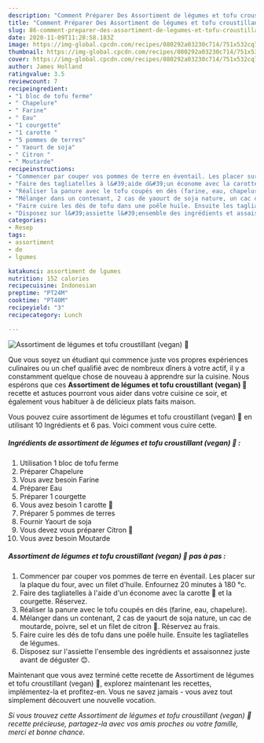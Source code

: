 ```yaml
---
description: "Comment Préparer Des Assortiment de légumes et tofu croustillant (vegan) 🌱"
title: "Comment Préparer Des Assortiment de légumes et tofu croustillant (vegan) 🌱"
slug: 86-comment-preparer-des-assortiment-de-legumes-et-tofu-croustillant-vegan
date: 2020-11-09T11:28:58.183Z
image: https://img-global.cpcdn.com/recipes/080292a03230c714/751x532cq70/assortiment-de-legumes-et-tofu-croustillant-vegan-🌱-photo-principale-de-la-recette.jpg
thumbnail: https://img-global.cpcdn.com/recipes/080292a03230c714/751x532cq70/assortiment-de-legumes-et-tofu-croustillant-vegan-🌱-photo-principale-de-la-recette.jpg
cover: https://img-global.cpcdn.com/recipes/080292a03230c714/751x532cq70/assortiment-de-legumes-et-tofu-croustillant-vegan-🌱-photo-principale-de-la-recette.jpg
author: James Holland
ratingvalue: 3.5
reviewcount: 7
recipeingredient:
- "1 bloc de tofu ferme"
- " Chapelure"
- " Farine"
- " Eau"
- "1 courgette"
- "1 carotte "
- "5 pommes de terres"
- " Yaourt de soja"
- " Citron "
- " Moutarde"
recipeinstructions:
- "Commencer par couper vos pommes de terre en éventail. Les placer sur la plaque du four, avec un filet d&#39;huile. Enfournez 20 minutes à 180 °c."
- "Faire des tagliatelles à l&#39;aide d&#39;un économe avec la carotte 🥕 et la courgette. Réservez."
- "Réaliser la panure avec le tofu coupés en dés (farine, eau, chapelure)."
- "Mélanger dans un contenant, 2 cas de yaourt de soja nature, un cac de moutarde, poivre, sel et un filet de citron 🍋. Réservez au frais."
- "Faire cuire les dés de tofu dans une poêle huile. Ensuite les tagliatelles de légumes."
- "Disposez sur l&#39;assiette l&#39;ensemble des ingrédients et assaisonnez juste avant de déguster 😊."
categories:
- Resep
tags:
- assortiment
- de
- lgumes

katakunci: assortiment de lgumes 
nutrition: 152 calories
recipecuisine: Indonesian
preptime: "PT24M"
cooktime: "PT40M"
recipeyield: "3"
recipecategory: Lunch

---
```



![Assortiment de légumes et tofu croustillant (vegan) 🌱](https://img-global.cpcdn.com/recipes/080292a03230c714/751x532cq70/assortiment-de-legumes-et-tofu-croustillant-vegan-🌱-photo-principale-de-la-recette.jpg)

Que vous soyez un étudiant qui commence juste vos propres expériences culinaires ou un chef qualifié avec de nombreux dîners à votre actif, il y a constamment quelque chose de nouveau à apprendre sur la cuisine. Nous espérons que ces <strong> Assortiment de légumes et tofu croustillant (vegan) 🌱 </strong> recette et astuces pourront vous aider dans votre cuisine ce soir, et également vous habituer à de délicieux plats faits maison.

<!--inarticleads1-->

Vous pouvez cuire assortiment de légumes et tofu croustillant (vegan) 🌱 en utilisant 10 Ingrédients et 6 pas. Voici comment vous cuire cette.

##### Ingrédients de assortiment de légumes et tofu croustillant (vegan) 🌱 :

1. Utilisation 1 bloc de tofu ferme
1. Préparer  Chapelure
1. Vous avez besoin  Farine
1. Préparer  Eau
1. Préparer 1 courgette
1. Vous avez besoin 1 carotte 🥕
1. Préparer 5 pommes de terres
1. Fournir  Yaourt de soja
1. Vous devez vous préparer  Citron 🍋
1. Vous avez besoin  Moutarde




<!--inarticleads2-->

##### Assortiment de légumes et tofu croustillant (vegan) 🌱 pas à pas :

1. Commencer par couper vos pommes de terre en éventail. Les placer sur la plaque du four, avec un filet d&#39;huile. Enfournez 20 minutes à 180 °c.
1. Faire des tagliatelles à l&#39;aide d&#39;un économe avec la carotte 🥕 et la courgette. Réservez.
1. Réaliser la panure avec le tofu coupés en dés (farine, eau, chapelure).
1. Mélanger dans un contenant, 2 cas de yaourt de soja nature, un cac de moutarde, poivre, sel et un filet de citron 🍋. Réservez au frais.
1. Faire cuire les dés de tofu dans une poêle huile. Ensuite les tagliatelles de légumes.
1. Disposez sur l&#39;assiette l&#39;ensemble des ingrédients et assaisonnez juste avant de déguster 😊.




<!--inarticleads1-->

<p>
Maintenant que vous avez terminé cette recette de Assortiment de légumes et tofu croustillant (vegan) 🌱, explorez maintenant les recettes, implémentez-la et profitez-en. Vous ne savez jamais - vous avez tout simplement découvert une nouvelle vocation.
</p>

<p>
<i>Si vous trouvez cette Assortiment de légumes et tofu croustillant (vegan) 🌱 recette précieuse, partagez-la avec vos amis proches ou votre famille, merci et bonne chance.</i>
</p>
